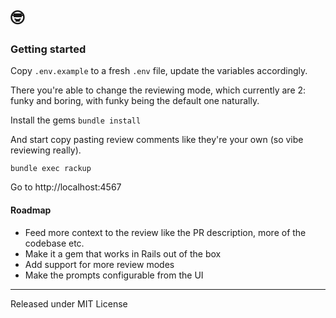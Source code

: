 # 🤓

### Getting started

Copy `.env.example` to a fresh `.env` file, update the variables accordingly.

There you're able to change the reviewing mode, which currently are 2: funky and boring, with funky being the default one naturally.

Install the gems
`bundle install`

And start copy pasting review comments like they're your own (so vibe reviewing really).

`bundle exec rackup`

Go to http://localhost:4567

#### Roadmap
- Feed more context to the review like the PR description, more of the codebase etc.
- Make it a gem that works in Rails out of the box
- Add support for more review modes
- Make the prompts configurable from the UI

---
Released under MIT License
